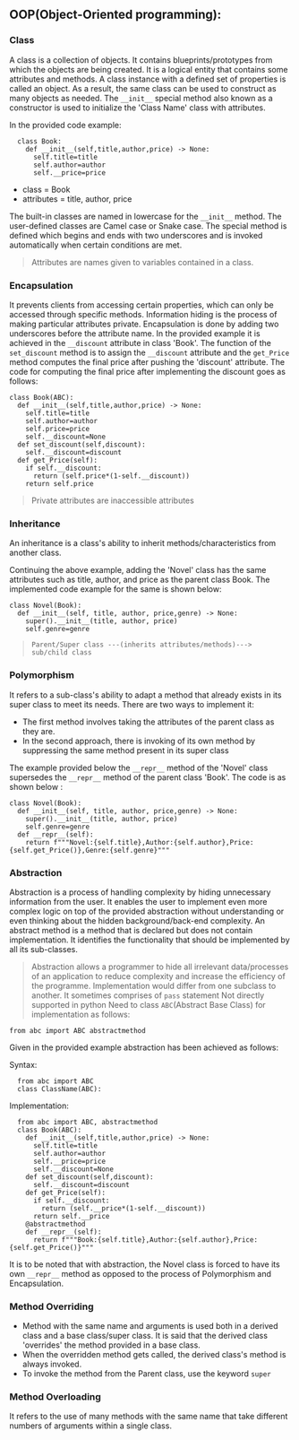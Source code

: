 ## OOP(Object-Oriented programming):

### Class

A class is a collection of objects. It contains blueprints/prototypes from which the objects are being created. It is a logical entity that contains some attributes and methods. A class instance with a defined set of properties is called an object. As a result, the same class can be used to construct as many objects as needed. The `__init__` special method also known as a constructor is used to initialize the 'Class Name' class with attributes. 

In the provided code example: 

      class Book:
        def __init__(self,title,author,price) -> None:
          self.title=title
          self.author=author
          self.__price=price

* class = Book
* attributes = title, author, price

The built-in classes are named in lowercase for the `__init__` method. The user-defined classes are Camel case or Snake case. The special method is defined which begins and ends with two underscores and is invoked automatically when certain conditions are met.
>Attributes are names given to variables contained in a class.

### Encapsulation

It prevents clients from accessing certain properties, which can only be accessed through specific methods. Information hiding is the process of making particular attributes private. Encapsulation is done by adding two underscores before the attribute name. In the provided example it is achieved in the `__discount` attribute in class 'Book'. The function of the `set_discount` method is to assign the `__discount` attribute and the `get_Price` method computes the final price after pushing the 'discount' attribute. The code for computing the final price after implementing the discount goes as follows:

    class Book(ABC):
      def __init__(self,title,author,price) -> None:
        self.title=title
        self.author=author
        self.price=price
        self.__discount=None
      def set_discount(self,discount):
        self.__discount=discount
      def get_Price(self):
        if self.__discount:
          return (self.price*(1-self.__discount))
        return self.price

>Private attributes are inaccessible attributes

### Inheritance

An inheritance is a class's ability to inherit methods/characteristics from another class.                    

Continuing the above example, adding the 'Novel' class has the same attributes such as title, author, and price as the parent class Book. The implemented code example for the same is shown below:

    class Novel(Book):
      def __init__(self, title, author, price,genre) -> None:
        super().__init__(title, author, price)
        self.genre=genre

>`Parent/Super class ---(inherits attributes/methods)---> sub/child class`
       
### Polymorphism

It refers to a sub-class's ability to adapt a method that already exists in its super class to meet its needs. There are two ways to implement it:
* The first method involves taking the attributes of the parent class as they are.
* In the second approach, there is invoking of its own method by suppressing the same method present in its super class

The example provided below the `__repr__` method of the 'Novel' class supersedes the `__repr__` method of the parent class 'Book'. The code is as shown below  :

    class Novel(Book):
      def __init__(self, title, author, price,genre) -> None:
        super().__init__(title, author, price)
        self.genre=genre
      def __repr__(self):
        return f"""Novel:{self.title},Author:{self.author},Price:{self.get_Price()},Genre:{self.genre}"""
### Abstraction
Abstraction is a process of handling complexity by hiding unnecessary information from the user. It enables the user to implement even more complex logic on top of the provided abstraction without understanding or even thinking about the hidden background/back-end complexity. An abstract method is a method that is declared but does not contain implementation. It identifies the functionality that should be implemented by all its sub-classes.

>Abstraction allows a programmer to hide all irrelevant data/processes of an application to reduce complexity and increase the efficiency of the programme.
>Implementation would differ from one subclass to another. It sometimes comprises of `pass` statement
>Not directly supported in python
>Need to class `ABC`(Abstract Base Class) for implementation as follows:

`from abc import ABC abstractmethod`

Given in the provided example abstraction has been achieved as follows:

Syntax:

      from abc import ABC
      class ClassName(ABC):

Implementation:

      from abc import ABC, abstractmethod
      class Book(ABC):
        def __init__(self,title,author,price) -> None:
          self.title=title
          self.author=author
          self.__price=price
          self.__discount=None
        def set_discount(self,discount):
          self.__discount=discount
        def get_Price(self):
          if self.__discount:
            return (self.__price*(1-self.__discount))
          return self.__price
        @abstractmethod
        def __repr__(self):
          return f"""Book:{self.title},Author:{self.author},Price:{self.get_Price()}"""
It is to be noted that with abstraction, the Novel class is forced to have its own `__repr__` method as opposed to the process of Polymorphism and Encapsulation. 

### Method Overriding

* Method with the same name and arguments is used both in a derived class and a base class/super class. It is said that the derived class 'overrides' the method provided in a base class.
* When the overridden method gets called, the derived class's method is always invoked.
* To invoke the method from the Parent class, use the keyword `super`

### Method Overloading

It refers to the use of many methods with the same name that take different numbers of arguments within a single class.




